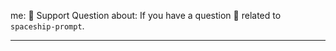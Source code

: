 me: 🤗 Support Question
about: If you have a question 💬 related to `spaceship-prompt`.

---

<!--
If you've trouble configuring `spaceship-prompt` on your machine, Feel free to ask.
Make sure you're not asking duplicate question by searching on the issues lists.

Also read our TROUBLESHOOTING page for commonly encountered problems,

https://github.com/denysdovhan/spaceship-prompt/blob/master/docs/Troubleshooting.md
-->
